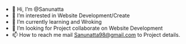 - 👋 Hi, I’m @Sanunatta
- 👀 I’m interested in Website Development/Create
- 🌱 I’m currently learning and Wroking
- 💞️ I’m looking for Project collaborate on Website Development
- 📫 How to reach me mail Sanunatta98@gmail.com to Project details.

<!---
Sanunatta/Sanunatta is a ✨ special ✨ repository because its `README.md` (this file) appears on your GitHub profile.
You can click the Preview link to take a look at your changes.
--->
